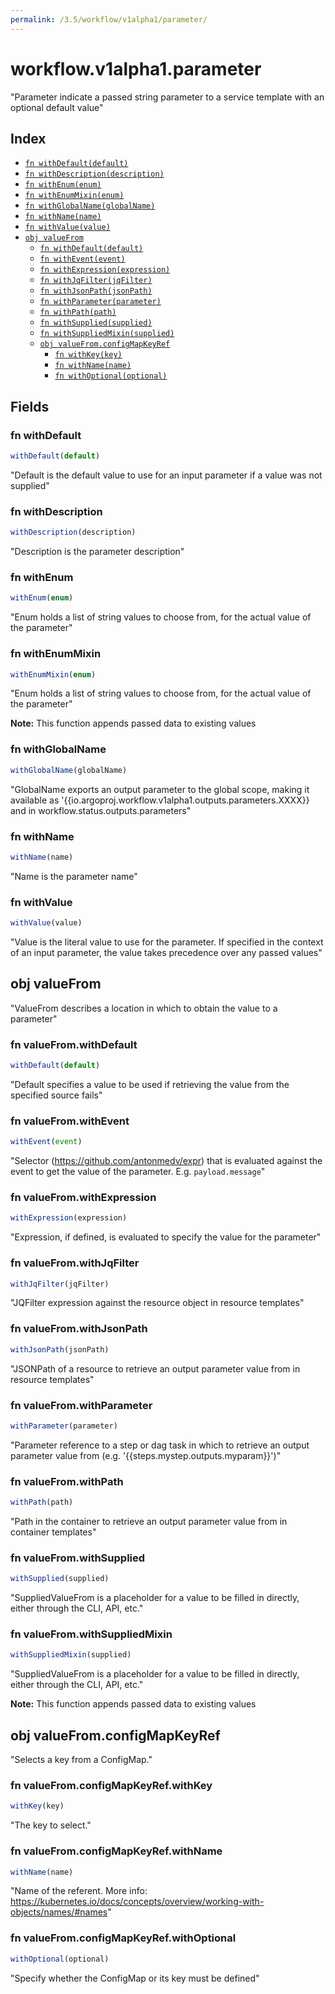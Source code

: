 ```yaml
---
permalink: /3.5/workflow/v1alpha1/parameter/
---
```


# workflow.v1alpha1.parameter

"Parameter indicate a passed string parameter to a service template with an optional default value"

## Index

* [`fn withDefault(default)`](#fn-withdefault)
* [`fn withDescription(description)`](#fn-withdescription)
* [`fn withEnum(enum)`](#fn-withenum)
* [`fn withEnumMixin(enum)`](#fn-withenummixin)
* [`fn withGlobalName(globalName)`](#fn-withglobalname)
* [`fn withName(name)`](#fn-withname)
* [`fn withValue(value)`](#fn-withvalue)
* [`obj valueFrom`](#obj-valuefrom)
  * [`fn withDefault(default)`](#fn-valuefromwithdefault)
  * [`fn withEvent(event)`](#fn-valuefromwithevent)
  * [`fn withExpression(expression)`](#fn-valuefromwithexpression)
  * [`fn withJqFilter(jqFilter)`](#fn-valuefromwithjqfilter)
  * [`fn withJsonPath(jsonPath)`](#fn-valuefromwithjsonpath)
  * [`fn withParameter(parameter)`](#fn-valuefromwithparameter)
  * [`fn withPath(path)`](#fn-valuefromwithpath)
  * [`fn withSupplied(supplied)`](#fn-valuefromwithsupplied)
  * [`fn withSuppliedMixin(supplied)`](#fn-valuefromwithsuppliedmixin)
  * [`obj valueFrom.configMapKeyRef`](#obj-valuefromconfigmapkeyref)
    * [`fn withKey(key)`](#fn-valuefromconfigmapkeyrefwithkey)
    * [`fn withName(name)`](#fn-valuefromconfigmapkeyrefwithname)
    * [`fn withOptional(optional)`](#fn-valuefromconfigmapkeyrefwithoptional)

## Fields

### fn withDefault

```ts
withDefault(default)
```

"Default is the default value to use for an input parameter if a value was not supplied"

### fn withDescription

```ts
withDescription(description)
```

"Description is the parameter description"

### fn withEnum

```ts
withEnum(enum)
```

"Enum holds a list of string values to choose from, for the actual value of the parameter"

### fn withEnumMixin

```ts
withEnumMixin(enum)
```

"Enum holds a list of string values to choose from, for the actual value of the parameter"

**Note:** This function appends passed data to existing values

### fn withGlobalName

```ts
withGlobalName(globalName)
```

"GlobalName exports an output parameter to the global scope, making it available as '{{io.argoproj.workflow.v1alpha1.outputs.parameters.XXXX}} and in workflow.status.outputs.parameters"

### fn withName

```ts
withName(name)
```

"Name is the parameter name"

### fn withValue

```ts
withValue(value)
```

"Value is the literal value to use for the parameter. If specified in the context of an input parameter, the value takes precedence over any passed values"

## obj valueFrom

"ValueFrom describes a location in which to obtain the value to a parameter"

### fn valueFrom.withDefault

```ts
withDefault(default)
```

"Default specifies a value to be used if retrieving the value from the specified source fails"

### fn valueFrom.withEvent

```ts
withEvent(event)
```

"Selector (https://github.com/antonmedv/expr) that is evaluated against the event to get the value of the parameter. E.g. `payload.message`"

### fn valueFrom.withExpression

```ts
withExpression(expression)
```

"Expression, if defined, is evaluated to specify the value for the parameter"

### fn valueFrom.withJqFilter

```ts
withJqFilter(jqFilter)
```

"JQFilter expression against the resource object in resource templates"

### fn valueFrom.withJsonPath

```ts
withJsonPath(jsonPath)
```

"JSONPath of a resource to retrieve an output parameter value from in resource templates"

### fn valueFrom.withParameter

```ts
withParameter(parameter)
```

"Parameter reference to a step or dag task in which to retrieve an output parameter value from (e.g. '{{steps.mystep.outputs.myparam}}')"

### fn valueFrom.withPath

```ts
withPath(path)
```

"Path in the container to retrieve an output parameter value from in container templates"

### fn valueFrom.withSupplied

```ts
withSupplied(supplied)
```

"SuppliedValueFrom is a placeholder for a value to be filled in directly, either through the CLI, API, etc."

### fn valueFrom.withSuppliedMixin

```ts
withSuppliedMixin(supplied)
```

"SuppliedValueFrom is a placeholder for a value to be filled in directly, either through the CLI, API, etc."

**Note:** This function appends passed data to existing values

## obj valueFrom.configMapKeyRef

"Selects a key from a ConfigMap."

### fn valueFrom.configMapKeyRef.withKey

```ts
withKey(key)
```

"The key to select."

### fn valueFrom.configMapKeyRef.withName

```ts
withName(name)
```

"Name of the referent. More info: https://kubernetes.io/docs/concepts/overview/working-with-objects/names/#names"

### fn valueFrom.configMapKeyRef.withOptional

```ts
withOptional(optional)
```

"Specify whether the ConfigMap or its key must be defined"